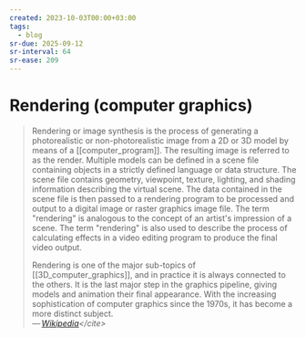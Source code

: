 ```yaml
---
created: 2023-10-03T00:00+03:00
tags:
  - blog
sr-due: 2025-09-12
sr-interval: 64
sr-ease: 209
---
```


# Rendering (computer graphics)

> Rendering or image synthesis is the process of generating a photorealistic or non-photorealistic image from a 2D or 3D model by means of a [[computer_program]]. The resulting image is referred to as the render. Multiple models can be defined in a scene file containing objects in a strictly defined language or data structure. The scene file contains geometry, viewpoint, texture, lighting, and shading information describing the virtual scene. The data contained in the scene file is then passed to a rendering program to be processed and output to a digital image or raster graphics image file. The term "rendering" is analogous to the concept of an artist's impression of a scene. The term "rendering" is also used to describe the process of calculating effects in a video editing program to produce the final video output.
>
> Rendering is one of the major sub-topics of [[3D_computer_graphics]], and in practice it is always connected to the others. It is the last major step in the graphics pipeline, giving models and animation their final appearance. With the increasing sophistication of computer graphics since the 1970s, it has become a more distinct subject.\
> — <cite>[Wikipedia](https://en.wikipedia.org/wiki/Rendering_(computer_graphics))</cite>
